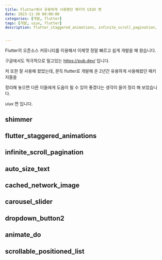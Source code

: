 ```yaml
---
title: Flutter에서 유용하게 사용했던 패키지 UIUX 편
date: 2023-11-30 00:00:00
categories: [개발, flutter]
tags: [개발, uiux, flutter]
description: flutter_staggered_animations, infinite_scroll_pagination, auto_size_text, cached_network_image, carousel_slider, dropdown_button2, animate_do, scrollable_positioned_list 사용법, 유용한 팁


---
```


Flutter의 오픈소스 커뮤니티를 이용해서 이제껏 정말 빠르고 쉽게 개발을 해 왔습니다.

구글에서도 적극적으로 밀고있는 https://pub.dev/ 입니다.

저 또한 잘 사용해 왔었는데, 문득 flutter로 개발해 온 2년간 유용하게 사용해왔던 패키지들을

정리해 놓으면 다른 이들에게 도움이 될 수 있어 좋겠다는 생각이 들어 정리 해 보았습니다.

uiux 편 입니다.



## shimmer

## flutter_staggered_animations

## infinite_scroll_pagination

## auto_size_text

## cached_network_image

## carousel_slider

## dropdown_button2

## animate_do

## scrollable_positioned_list



